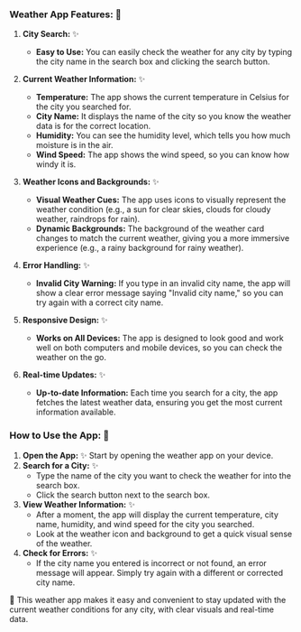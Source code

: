 ### Weather App Features: 🚀

1. **City Search:** ✨

    - **Easy to Use:** You can easily check the weather for any city by typing the city name in the search box and clicking the search button.

2. **Current Weather Information:** ✨

    - **Temperature:** The app shows the current temperature in Celsius for the city you searched for.
    - **City Name:** It displays the name of the city so you know the weather data is for the correct location.
    - **Humidity:** You can see the humidity level, which tells you how much moisture is in the air.
    - **Wind Speed:** The app shows the wind speed, so you can know how windy it is.

3. **Weather Icons and Backgrounds:** ✨

    - **Visual Weather Cues:** The app uses icons to visually represent the weather condition (e.g., a sun for clear skies, clouds for cloudy weather, raindrops for rain).
    - **Dynamic Backgrounds:** The background of the weather card changes to match the current weather, giving you a more immersive experience (e.g., a rainy background for rainy weather).

4. **Error Handling:** ✨

    - **Invalid City Warning:** If you type in an invalid city name, the app will show a clear error message saying "Invalid city name," so you can try again with a correct city name.

5. **Responsive Design:** ✨

    - **Works on All Devices:** The app is designed to look good and work well on both computers and mobile devices, so you can check the weather on the go.

6. **Real-time Updates:** ✨
    - **Up-to-date Information:** Each time you search for a city, the app fetches the latest weather data, ensuring you get the most current information available.

### How to Use the App: 🚀

1. **Open the App:** ✨
Start by opening the weather app on your device.
2. **Search for a City:** ✨
    - Type the name of the city you want to check the weather for into the search box.
    - Click the search button next to the search box.
3. **View Weather Information:** ✨
    - After a moment, the app will display the current temperature, city name, humidity, and wind speed for the city you searched.
    - Look at the weather icon and background to get a quick visual sense of the weather.
4. **Check for Errors:** ✨
    - If the city name you entered is incorrect or not found, an error message will appear. Simply try again with a different or corrected city name.

🔴 This weather app makes it easy and convenient to stay updated with the current weather conditions for any city, with clear visuals and real-time data.
